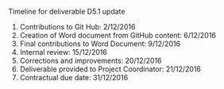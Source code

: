 Timeline for deliverable D5.1 update

1. Contributions to Git Hub: 2/12/2016
2. Creation of Word document from GitHub content: 6/12/2016
3. Final contributions to Word Document: 9/12/2016
4. Internal review: 15/12/2016
5. Corrections and improvements: 20/12/2016
6. Deliverable provided to Project Coordinator: 21/12/2016
7. Contractual due date: 31/12/2016

